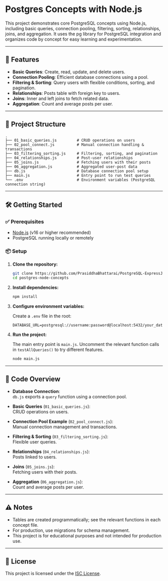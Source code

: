 # Postgres Concepts with Node.js

This project demonstrates core PostgreSQL concepts using Node.js, including basic queries, connection pooling, filtering, sorting, relationships, joins, and aggregation. It uses the pg library for PostgreSQL integration and organizes code by concept for easy learning and experimentation.

---

## 🚀 Features

- **Basic Queries**: Create, read, update, and delete users.
- **Connection Pooling**: Efficient database connections using a pool.
- **Filtering & Sorting**: Query users with flexible conditions, sorting, and pagination.
- **Relationships**: Posts table with foreign key to users.
- **Joins**: Inner and left joins to fetch related data.
- **Aggregation**: Count and average posts per user.

---

## 📁 Project Structure

```
.
├── 01_basic_queries.js         # CRUD operations on users
├── 02_pool_connect.js          # Manual connection handling & transactions
├── 03_filtering_sorting.js     # Filtering, sorting, and pagination
├── 04_relationships.js         # Post-user relationships
├── 05_joins.js                 # Fetching users with their posts
├── 06_aggregation.js           # Aggregated user-post data
├── db.js                       # Database connection pool setup
├── main.js                     # Entry point to run test queries
└── .env                        # Environment variables (PostgreSQL connection string)
```

---

## 🛠 Getting Started

### ✅ Prerequisites

- [Node.js](https://nodejs.org/) (v16 or higher recommended)
- PostgreSQL running locally or remotely

### 📦 Setup

1. **Clone the repository:**

   ```bash
   git clone https://github.com/PrasiddhaBhattarai/PostgreSQL-ExpressJS.git
   cd postgres-node-concepts
   ```

2. **Install dependencies:**

   ```bash
   npm install
   ```

3. **Configure environment variables:**

   Create a `.env` file in the root:

   ```env
   DATABASE_URL=postgresql://username:password@localhost:5432/your_database_name
   ```

4. **Run the project:**

   The main entry point is `main.js`. Uncomment the relevant function calls in `testAllQueries()` to try different features.

   ```bash
   node main.js
   ```

---

## 🧠 Code Overview

- **Database Connection**:  
  `db.js` exports a `query` function using a connection pool.

- **Basic Queries** (`01_basic_queries.js`):  
  CRUD operations on users.

- **Connection Pool Example** (`02_pool_connect.js`):  
  Manual connection management and transactions.

- **Filtering & Sorting** (`03_filtering_sorting.js`):  
  Flexible user queries.

- **Relationships** (`04_relationships.js`):  
  Posts linked to users.

- **Joins** (`05_joins.js`):  
  Fetching users with their posts.

- **Aggregation** (`06_aggregation.js`):  
  Count and average posts per user.

---

## ⚠️ Notes

- Tables are created programmatically; see the relevant functions in each concept file.
- For production, use migrations for schema management.
- This project is for educational purposes and not intended for production use.

---

## 📄 License

This project is licensed under the [ISC License](https://opensource.org/licenses/ISC).
